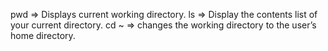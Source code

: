 pwd => Displays current working directory.
ls => Display the contents list of your current directory.
cd ~ => changes the working directory to the user’s home directory.
